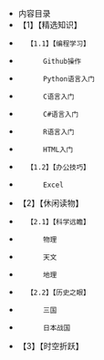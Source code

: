 ﻿- 内容目录
- 	【1】【精选知识】
- 		【1.1】【编程学习】
- 			Github操作
- 			Python语言入门
- 			C语言入门
- 			C#语言入门	
- 			R语言入门
- 			HTML入门
- 		【1.2】【办公技巧】
- 			Excel
- 	【2】【休闲读物】
- 		【2.1】【科学远瞻】
- 			物理
- 			天文
- 			地理
- 		【2.2】【历史之眼】
- 			三国
- 			日本战国
- 	【3】【时空折跃】
